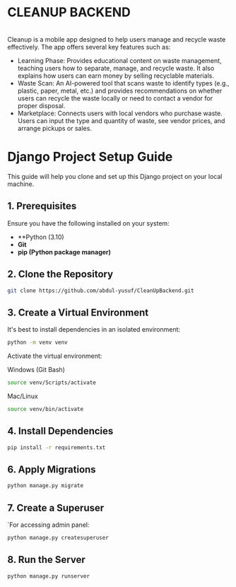 <H1>CLEANUP BACKEND</H1><BR>
Cleanup is a mobile app designed to help users manage and recycle waste effectively. The app offers several key features such as:
<UL>
<LI>Learning Phase: Provides educational content on waste management, teaching users how to separate, manage, and recycle waste. It also explains how users can earn money by selling recyclable materials.</LI>
<LI>⁠Waste Scan: An AI-powered tool that scans waste to identify types (e.g., plastic, paper, metal, etc.) and provides recommendations on whether users can recycle the waste locally or need to contact a vendor for proper disposal.</LI>
<LI>⁠Marketplace: Connects users with local vendors who purchase waste. Users can input the type and quantity of waste, see vendor prices, and arrange pickups or sales.</LI>
</UL>

# Django Project Setup Guide

This guide will help you clone and set up this Django project on your local machine.

## **1. Prerequisites**
Ensure you have the following installed on your system:
- **Python (3.10)
- **Git**
- **pip (Python package manager)**

## **2. Clone the Repository**
```sh
git clone https://github.com/abdul-yusuf/CleanUpBackend.git
```
## **3. Create a Virtual Environment**
It's best to install dependencies in an isolated environment:
```sh
python -m venv venv
```
Activate the virtual environment:

Windows (Git Bash)
```sh
source venv/Scripts/activate
```

Mac/Linux
```sh
source venv/bin/activate
```

## **4. Install Dependencies**
```sh
pip install -r requirements.txt
```

## **6. Apply Migrations**
```sh
python manage.py migrate
```

## **7. Create a Superuser**
`For accessing admin panel:

```sh
python manage.py createsuperuser
```

## **8. Run the Server**
```sh
python manage.py runserver
```
